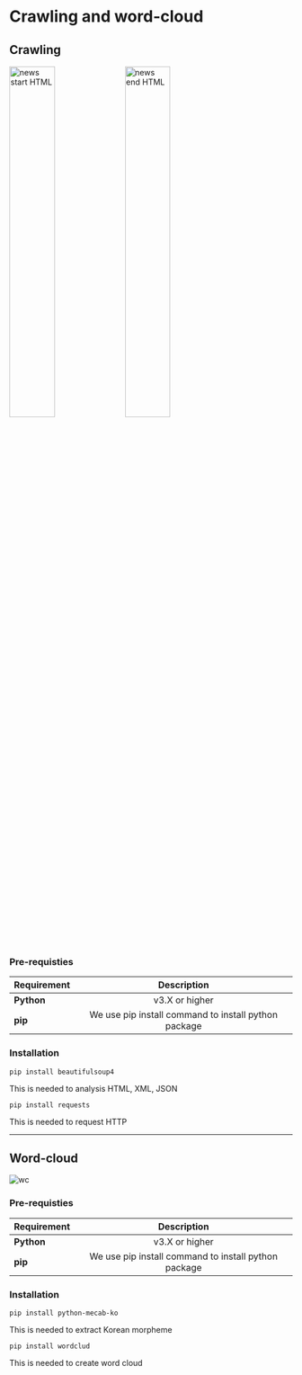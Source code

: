# Crawling and word-cloud

## Crawling
<img src="https://user-images.githubusercontent.com/53554014/86812486-0c3d1080-c0ba-11ea-8524-6f0f670649ec.png" width="40%" height="40%" title="news start HTML"></img>
<img src="https://user-images.githubusercontent.com/53554014/86812534-152de200-c0ba-11ea-9ea3-7347736f59ff.png" width="40%" height="40%" title="news end HTML"></img>
### Pre-requisties
|  <center>Requirement</center> |  <center>Description</center> |  
|:--------|:--------:|
|**Python** | <center>v3.X or higher</center> |
|**pip** | <center>We use pip install command to install python package</center> |
 
### Installation
```
pip install beautifulsoup4
```
This is needed to analysis HTML, XML, JSON
```
pip install requests
```
This is needed to request HTTP
***
## Word-cloud
![wc](https://user-images.githubusercontent.com/53554014/86812197-b2d4e180-c0b9-11ea-82d8-4688c1ae6788.png)
### Pre-requisties
|  <center>Requirement</center> |  <center>Description</center> |  
|:--------|:--------:|
|**Python** | <center>v3.X or higher</center> |
|**pip** | <center>We use pip install command to install python package</center> |
 
### Installation
```
pip install python-mecab-ko
```
This is needed to extract Korean morpheme

```
pip install wordclud
```
This is needed to create word cloud

